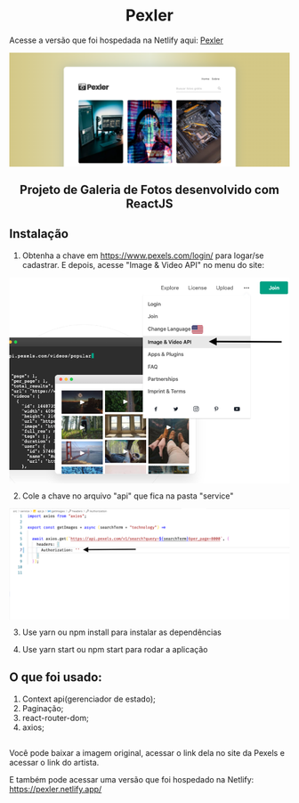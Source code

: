 

<h1 align="center">Pexler</h1>



Acesse a versão que foi hospedada na Netlify aqui: <a href="https://pexler.netlify.app/" target="_blank">Pexler</a>




<img align="center" src="./screenshot/screen.png"></img>


<h2 align="center">Projeto <strong>de Galeria de Fotos </strong> desenvolvido com ReactJS</h2>

## Instalação

1) Obtenha a  chave em https://www.pexels.com/login/ para logar/se cadastrar. E depois, acesse  "Image & Video API" no menu do site:




<img align="center" src="./screenshot/screen3.png"></img>


2) Cole a chave no arquivo "api" que fica na pasta "service"

<img align="center" src="./screenshot/screen1.png"></img>




3) Use yarn ou npm install para instalar as dependências


4) Use yarn start ou npm start para rodar a aplicação


## O que foi usado:

1) Context api(gerenciador de estado);
2) Paginação;
3) react-router-dom;
4) axios;


## 

Você pode baixar a imagem original, acessar o link dela no site da Pexels e  acessar o link do artista.

E também pode acessar uma versão que foi hospedado na Netlify: https://pexler.netlify.app/




